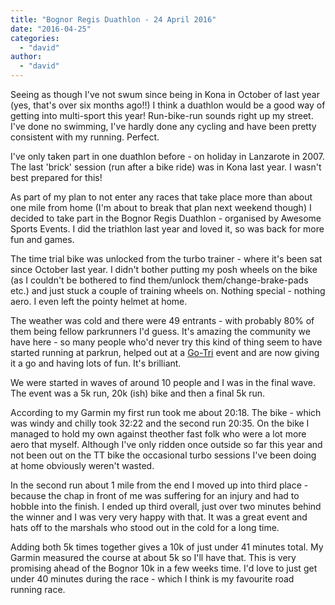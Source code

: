 ```yaml
---
title: "Bognor Regis Duathlon - 24 April 2016"
date: "2016-04-25"
categories: 
  - "david"
author: 
  - "david"
---
```


Seeing as though I've not swum since being in Kona in October of last year (yes, that's over six months ago!!) I think a duathlon would be a good way of getting into multi-sport this year! Run-bike-run sounds right up my street. I've done no swimming, I've hardly done any cycling and have been pretty consistent with my running. Perfect.

I've only taken part in one duathlon before - on holiday in Lanzarote in 2007. The last 'brick' session (run after a bike ride) was in Kona last year. I wasn't best prepared for this!

As part of my plan to not enter any races that take place more than about one mile from home (I'm about to break that plan next weekend though) I decided to take part in the Bognor Regis Duathlon - organised by Awesome Sports Events. I did the triathlon last year and loved it, so was back for more fun and games.

The time trial bike was unlocked from the turbo trainer - where it's been sat since October last year. I didn't bother putting my posh wheels on the bike (as I couldn't be bothered to find them/unlock them/change-brake-pads etc.) and just stuck a couple of training wheels on. Nothing special - nothing aero. I even left the pointy helmet at home.

The weather was cold and there were 49 entrants - with probably 80% of them being fellow parkrunners I'd guess. It's amazing the community we have here - so many people who'd never try this kind of thing seem to have started running at parkrun, helped out at a [Go-Tri](https://www.gotri.org/) event and are now giving it a go and having lots of fun. It's brilliant.

We were started in waves of around 10 people and I was in the final wave. The event was a 5k run, 20k (ish) bike and then a final 5k run.

According to my Garmin my first run took me about 20:18. The bike - which was windy and chilly took 32:22 and the second run 20:35. On the bike I managed to hold my own against theother fast folk who were a lot more aero that myself. Although I've only ridden once outside so far this year and not been out on the TT bike the occasional turbo sessions I've been doing at home obviously weren't wasted.

In the second run about 1 mile from the end I moved up into third place - because the chap in front of me was suffering for an injury and had to hobble into the finish. I ended up third overall, just over two minutes behind the winner and I was very very happy with that. It was a great event and hats off to the marshals who stood out in the cold for a long time.

Adding both 5k times together gives a 10k of just under 41 minutes total. My Garmin measured the course at about 5k so I'll have that. This is very promising ahead of the Bognor 10k in a few weeks time. I'd love to just get under 40 minutes during the race - which I think is my favourite road running race.
